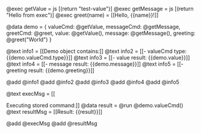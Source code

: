 @exec getValue = js [(return "test-value")]
@exec getMessage = js [(return "Hello from exec")]
@exec greet(name) = [[Hello, {{name}}!]]

@data demo = {
  valueCmd: @getValue,
  messageCmd: @getMessage,
  greetCmd: @greet,
  value: @getValue(),
  message: @getMessage(),
  greeting: @greet("World")
}

@text info1 = [[Demo object contains:]]
@text info2 = [[- valueCmd type: {{demo.valueCmd.type}}]]
@text info3 = [[- value result: {{demo.value}}]]
@text info4 = [[- message result: {{demo.message}}]]
@text info5 = [[- greeting result: {{demo.greeting}}]]

@add @info1
@add @info2
@add @info3
@add @info4
@add @info5

@text execMsg = [[

Executing stored command:]]
@data result = @run @demo.valueCmd()
@text resultMsg = [[Result: {{result}}]]

@add @execMsg
@add @resultMsg